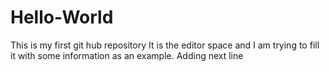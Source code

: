 # Hello-World
This is my first git hub repository
It is the editor space and I am trying to fill it with some information as an example.
Adding next line
